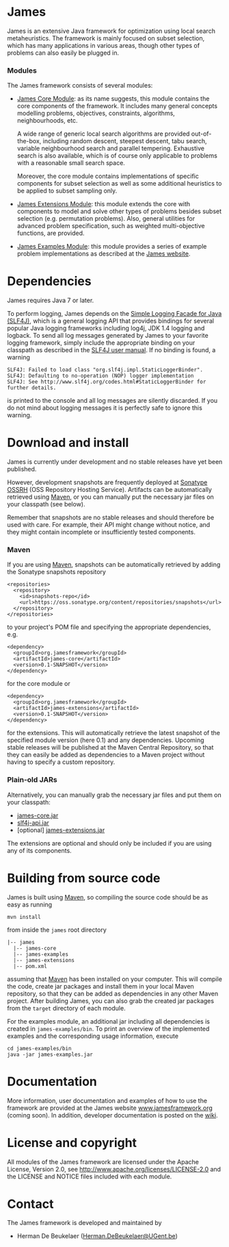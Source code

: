 James
=====

James is an extensive Java framework for optimization using local search metaheuristics. The framework is mainly focused on subset selection, which has many applications in various areas, though other types of problems can also easily be plugged in.

### Modules

The James framework consists of several modules:
 
 - [James Core Module][1]: as its name suggests, this module contains the core components of the framework. It includes many general concepts modelling problems, objectives, constraints, algorithms, neighbourhoods, etc.
 
   A wide range of generic local search algorithms are provided out-of-the-box, including random descent, steepest descent, tabu search, variable neighbourhood search and parallel tempering. Exhaustive search is also available, which is of course only applicable to problems with a reasonable small search space.
   
   Moreover, the core module contains implementations of specific components for subset selection as well as some additional heuristics to be applied to subset sampling only.
   
 - [James Extensions Module][2]: this module extends the core with components to model and solve other types of problems besides subset selection (e.g. permutation problems). Also, general utilities for advanced problem specification, such as weighted multi-objective functions, are provided.
 
 - [James Examples Module][3]: this module provides a series of example problem implementations as described at the [James website][4].

Dependencies
============

James requires Java 7 or later.

To perform logging, James depends on the [Simple Logging Facade for Java (SLF4J)][5], which is a general logging API
that provides bindings for several popular Java logging frameworks including log4j, JDK 1.4 logging and logback.
To send all log messages generated by James to your favorite logging framework, simply include the appropriate
binding on your classpath as described in the [SLF4J user manual][6]. If no binding is found, a warning

```
SLF4J: Failed to load class "org.slf4j.impl.StaticLoggerBinder".
SLF4J: Defaulting to no-operation (NOP) logger implementation
SLF4J: See http://www.slf4j.org/codes.html#StaticLoggerBinder for further details.
```

is printed to the console and all log messages are silently discarded. If you do not mind about logging messages
it is perfectly safe to ignore this warning.

Download and install
====================

James is currently under development and no stable releases have yet been published.

However, development snapshots are frequently deployed at [Sonatype OSSRH][7] (OSS Repository Hosting Service).
Artifacts can be automatically retrieved using [Maven][8], or you can manually put the necessary jar files on your
classpath (see below).

Remember that snapshots are no stable releases and should therefore be used with care. For example, their API might
change without notice, and they might contain incomplete or insufficiently tested components.

### Maven

If you are using [Maven][8], snapshots can be automatically retrieved by adding the Sonatype snapshots repository

```
<repositories>
  <repository>
    <id>snapshots-repo</id>
    <url>https://oss.sonatype.org/content/repositories/snapshots</url>
  </repository>
</repositories>
```

to your project's POM file and specifying the appropriate dependencies, e.g.

```
<dependency>
  <groupId>org.jamesframework</groupId>
  <artifactId>james-core</artifactId>
  <version>0.1-SNAPSHOT</version>
</dependency>
```

for the core module or

```
<dependency>
  <groupId>org.jamesframework</groupId>
  <artifactId>james-extensions</artifactId>
  <version>0.1-SNAPSHOT</version>
</dependency>
```

for the extensions. This will automatically retrieve the latest snapshot of the specified module version (here 0.1) and any dependencies. Upcoming stable releases will be published at the Maven Central Repository, so that they can easily
be added as dependencies to a Maven project without having to specify a custom repository.

### Plain-old JARs

Alternatively, you can manually grab the necessary jar files and put them on your classpath:

 - [james-core.jar](https://oss.sonatype.org/index.html#nexus-search;quick~james-core)
 - [slf4j-api.jar](http://search.maven.org/#search%7Cga%7C1%7Cg%3A%22org.slf4j%22%20slf4j-api)
 - [optional] [james-extensions.jar](https://oss.sonatype.org/index.html#nexus-search;quick~james-extensions)

The extensions are optional and should only be included if you are using any of its components.

Building from source code
=========================

James is built using [Maven][8], so compiling the source code should be as easy as running

```
mvn install
```

from inside the `james` root directory

```
|-- james
  |-- james-core
  |-- james-examples
  |-- james-extensions
  |-- pom.xml
```

assuming that [Maven][8] has been installed on your computer. This will compile the code, create jar packages and install them in your local Maven repository, so that they can be added as dependencies in any other Maven project. After building James, you can also grab the created jar packages from the `target` directory of each module.

For the examples module, an additional jar including all dependencies is created in `james-examples/bin`. To print an overview
of the implemented examples and the corresponding usage information, execute

```
cd james-examples/bin
java -jar james-examples.jar
```

Documentation
=============

More information, user documentation and examples of how to use the framework are provided at the James website www.jamesframework.org (coming soon). In addition, developer documentation is posted on the [wiki](http://github.com/hdbeukel/james/wiki).

License and copyright
=====================

All modules of the James framework are licensed under the Apache License, Version 2.0, see http://www.apache.org/licenses/LICENSE-2.0 and the LICENSE and NOTICE files included with each module.

Contact
=======

The James framework is developed and maintained by

 - Herman De Beukelaer (Herman.DeBeukelaer@UGent.be)
 
 
 
[1]: https://github.com/hdbeukel/james/tree/master/james/james-core
[2]: https://github.com/hdbeukel/james/tree/master/james/james-extensions
[3]: https://github.com/hdbeukel/james/tree/master/james/james-examples
[4]: http://www.jamesframework.org/examples.html
[5]: http://www.slf4j.org
[6]: http://www.slf4j.org/manual.html
[7]: https://oss.sonatype.org/index.html#welcome
[8]: http://maven.apache.org/download.cgi


